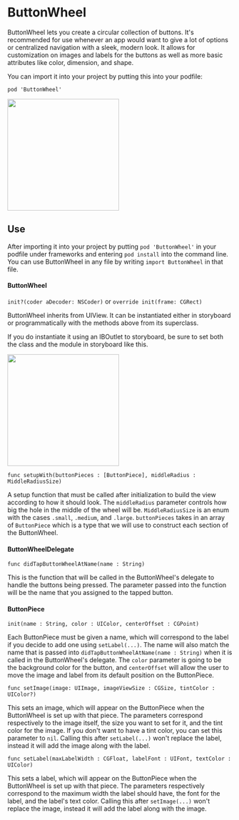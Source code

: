 # ButtonWheel

ButtonWheel lets you create a circular collection of buttons. It's recommended for use whenever an app would want to give a lot of options or centralized navigation with a sleek, modern look. It allows for customization on images and labels for the buttons as well as more basic attributes like color, dimension, and shape.

You can import it into your project by putting this into your podfile:

`pod 'ButtonWheel'`

<img src="http://i.imgur.com/FSdk7kE.png" width="250">


## Use

After importing it into your project by putting `pod 'ButtonWheel'` in your podfile under frameworks and entering `pod install` into the command line. You can use ButtonWheel in any file by writing `import ButtonWheel` in that file.

#### ButtonWheel

`init?(coder aDecoder: NSCoder)` or `override init(frame: CGRect) `

ButtonWheel inherits from UIView. It can be instantiated either in storyboard or programmatically with the methods above from its superclass.

If you do instantiate it using an IBOutlet to storyboard, be sure to set both the class and the module in storyboard like this.

<img src="http://i.imgur.com/WKR1W5x.png" width="250">


`func setupWith(buttonPieces : [ButtonPiece], middleRadius : MiddleRadiusSize)`

A setup function that must be called after initialization to build the view according to how it should look. The `middleRadius` parameter controls how big the hole in the middle of the wheel will be. `MiddleRadiusSize` is an enum with the cases `.small`, `.medium`, and `.large`. `buttonPieces` takes in an array of `ButtonPiece` which is a type that we will use to construct each section of the ButtonWheel.

#### ButtonWheelDelegate


`func didTapButtonWheelAtName(name : String)`

This is the function that will be called in the ButtonWheel's delegate to handle the buttons being pressed. The parameter passed into the function will be the name that you assigned to the tapped button.

#### ButtonPiece

`init(name : String, color : UIColor, centerOffset : CGPoint)`

Each ButtonPiece must be given a name, which will correspond to the label if you decide to add one using `setLabel(...)`. The name will also match the name that is passed into `didTapButtonWheelAtName(name : String)` when it is called in the ButtonWheel's delegate. The `color` parameter is going to be the background color for the button, and `centerOffset` will allow the user to move the image and label from its default position on the ButtonPiece.

`func setImage(image: UIImage, imageViewSize : CGSize, tintColor : UIColor?)`

This sets an image, which will appear on the ButtonPiece when the ButtonWheel is set up with that piece. The parameters correspond respectively to the image itself, the size you want to set for it, and the tint color for the image. If you don't want to have a tint color, you can set this parameter to `nil`. Calling this after `setLabel(...)` won't replace the label, instead it will add the image along with the label.

`func setLabel(maxLabelWidth : CGFloat, labelFont : UIFont, textColor : UIColor)`

This sets a label, which will appear on the ButtonPiece when the ButtonWheel is set up with that piece. The parameters respectively correspond to the maximum width the label should have, the font for the label, and the label's text color. Calling this after `setImage(...)` won't replace the image, instead it will add the label along with the image.

